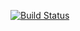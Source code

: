 [![Build Status](https://travis-ci.com/0ngezwa-felele/bootcamp-terminal.svg?branch=master)](https://travis-ci.com/0ngezwa-felele/bootcamp-terminal)
